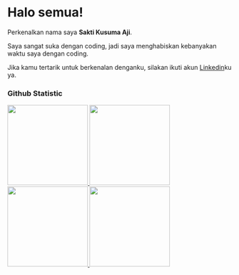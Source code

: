 # Halo semua! 
 
Perkenalkan nama saya **Sakti Kusuma Aji**.<br>
 
Saya sangat suka dengan coding, jadi saya menghabiskan kebanyakan waktu saya dengan coding.<br>
 
Jika kamu tertarik untuk berkenalan denganku, silakan ikuti akun [Linkedin](https://www.linkedin.com/in/sakti-kusuma-aji/)ku ya.
 
### Github Statistic
<p align="left">
<a href="https://github.com/saktiworkstation">
  <img height="180em" src="https://github-readme-stats-eight-theta.vercel.app/api?username=saktiworkstation&show_icons=true&theme=algolia&include_all_commits=true&count_private=true"/>
  <img height="180em" src="https://github-readme-stats-eight-theta.vercel.app/api/top-langs/?username=saktiworkstation&layout=compact&layout=compact&theme=algolia"/>

 <img height="180em" src="https://github-readme-streak-stats.herokuapp.com/?user=saktiworkstation"/>
 <img height="180em" src="[![GitHub Streak](http://github-readme-streak-stats.herokuapp.com?user=saktiworkstation&show_icons=true&theme=algolia&include_all_commits=true&count_private=true)](https://git.io/streak-stats)"/>
</a>
</p>

<!--
**saktiworkstation/saktiworkstation** is a ✨ _special_ ✨ repository because its `README.md` (this file) appears on your GitHub profile.

Here are some ideas to get you started:

- 🔭 I’m currently working on ...
- 🌱 I’m currently learning ...
- 👯 I’m looking to collaborate on ...
- 🤔 I’m looking for help with ...
- 💬 Ask me about ...
- 📫 How to reach me: ...
- 😄 Pronouns: ...
- ⚡ Fun fact: ...
-->
